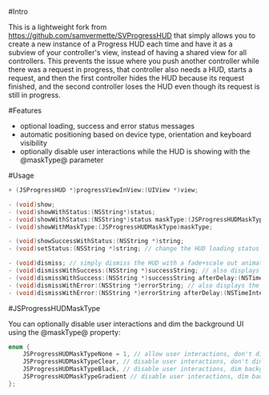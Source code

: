 #Intro

This is a lightweight fork from https://github.com/samvermette/SVProgressHUD that simply allows you to create a new instance of a Progress HUD each time and have it as a subview of your controller's view, instead of having a shared view for all controllers.
This prevents the issue where you push another controller while there was a request in progress, that controller also needs a HUD, starts a request, and then the first controller hides the HUD because its request finished, and the second controller loses the HUD even though its request is still in progress.

#Features

* optional loading, success and error status messages
* automatic positioning based on device type, orientation and keyboard visibility
* optionally disable user interactions while the HUD is showing with the @maskType@ parameter

#Usage

```Objective-c
+ (JSProgressHUD *)progressViewInView:(UIView *)view;

- (void)show;
- (void)showWithStatus:(NSString*)status;
- (void)showWithStatus:(NSString*)status maskType:(JSProgressHUDMaskType)maskType;
- (void)showWithMaskType:(JSProgressHUDMaskType)maskType;

- (void)showSuccessWithStatus:(NSString *)string;
- (void)setStatus:(NSString *)string; // change the HUD loading status while it's showing

- (void)dismiss; // simply dismiss the HUD with a fade+scale out animation
- (void)dismissWithSuccess:(NSString *)successString; // also displays the success icon image
- (void)dismissWithSuccess:(NSString *)successString afterDelay:(NSTimeInterval)seconds;
- (void)dismissWithError:(NSString *)errorString; // also displays the error icon image
- (void)dismissWithError:(NSString *)errorString afterDelay:(NSTimeInterval)seconds;
```

#JSProgressHUDMaskType

You can optionally disable user interactions and dim the background UI using the @maskType@ property:

```Objective-c
enum {
    JSProgressHUDMaskTypeNone = 1, // allow user interactions, don't dim background UI (default)
    JSProgressHUDMaskTypeClear, // disable user interactions, don't dim background UI
    JSProgressHUDMaskTypeBlack, // disable user interactions, dim background UI with 50% translucent black
    JSProgressHUDMaskTypeGradient // disable user interactions, dim background UI with translucent radial gradient (a-la-alertView)
};
```
